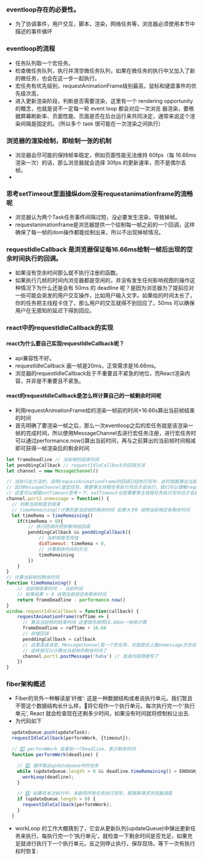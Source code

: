 <style>
  pre {
    overflow-y: auto;
    max-height: 600px;
  }
</style>
### eventloop存在的必要性。
+ 为了协调事件，用户交互，脚本，渲染，网络任务等，浏览器必须使用本节中描述的事件循环

### eventloop的流程
+ 任务队列取一个宏任务。
+ 检查微任务队列，执行并清空微任务队列，如果在微任务的执行中又加入了新的微任务，也会在这一步一起执行。
+ 宏任务有优先级别，requestAnimationFrame级别最高，鼠标和键盘事件的优先级次高，
+ 进入更新渲染阶段，判断是否需要渲染，这里有一个 rendering opportunity 的概念，也就是说不一定每一轮 event loop 都会对应一次浏览 器渲染，要根据屏幕刷新率、页面性能、页面是否在后台运行来共同决定，通常来说这个渲染间隔是固定的。（所以多个 task 很可能在一次渲染之间执行）
### 浏览器的渲染绘制，即绘制一张的机制
+ 浏览器会尽可能的保持帧率稳定，例如页面性能无法维持 60fps（每 16.66ms 渲染一次）的话，那么浏览器就会选择 30fps 的更新速率，而不是偶尔丢帧。
+ 


### 思考setTimeout里面操纵dom没有requestanimationframe的流畅呢
+ 浏览器认为两个Task任务事件间隔过短，没必要发生渲染，导致掉帧。
+ requestanimationframe是浏览器提供一个绘制每一帧之前的一个回调，这样确保了每一帧的dom操作都能绘制出来，所以不出现掉帧情况。
### requestIdleCallback 是浏览器保证每16.66ms绘制一帧后出现的空余时间执行的回调。
+ 如果没有空余时间那么就不执行注册的函数。
+ 如果执行几帧的时间内浏览器都是空闲的，并没有发生任何影响视图的操作这种情况下为什么还是会有 50ms 的 deadline 呢？是因为浏览器为了提前应对一些可能会突发的用户交互操作，比如用户输入文字。如果给的时间太长了，你的任务把主线程卡住了，那么用户的交互就得不到回应了。50ms 可以确保用户在无感知的延迟下得到回应。



### react中的requestIdleCallback的实现
#### react为什么要自己实现requestIdleCallback呢？
+ api兼容性不好。
+ requestIdleCallback 画一帧是20ms，正常需求是16.66ms。
+ 浏览器的requestIdleCallback处于不重要且不紧急的地位，而React渲染内容，并非是不重要且不紧急。


#### react的requestIdleCallback是怎么样计算自己的一帧剩余时间呢
+ 利用requestAnimationFrame给的渲染一帧前的时间+16.66s算出当前帧结束的时间
+ 首先明确了要渲染一帧之后，那么一次eventloop之后的宏任务就是该渲染一帧的完成时间，所以使用MessageChannel去进行宏任务注册，进行宏任务时可以通过performance.now()算出当前时间，再与之前算出的当前帧时间相减即可获得一帧渲染后的剩余时间
```js
let frameDeadline // 当前帧的结束时间
let penddingCallback // requestIdleCallback的回调方法
let channel = new MessageChannel()

// 当执行此方法时，说明requestAnimationFrame的回调已经执行完毕，此时就能算出当前帧的剩余时间了，直接调用timeRemaining()即可。
// 因为MessageChannel是宏任务，需要等主线程任务执行完后才会执行。我们可以理解requestAnimationFrame的回调执行是在当前的主线程中，只有回调执行完毕onmessage这个方法才会执行。
// 这里可以根据setTimeout思考一下，setTimeout也是需要等主线程任务执行完毕后才会执行。
channel.port2.onmessage = function() {
  // 判断当前帧是否结束
  // timeRemaining()计算的是当前帧的剩余时间 如果大于0 说明当前帧还有剩余时间
  let timeRema = timeRemaining()
	if(timeRema > 0){
    	// 执行回调并把参数传给回调
		penddingCallback && penddingCallback({
      		// 当前帧是否完成
      		didTimeout: timeRema < 0,
      		// 计算剩余时间的方法
			timeRemaining
		})
	}
}
// 计算当前帧的剩余时间
function timeRemaining() {
    // 当前帧结束时间 - 当前时间
	// 如果结果 > 0 说明当前帧还有剩余时间
	return frameDeadline - performance.now()
}
window.requestIdleCallback = function(callback) {
	requestAnimationFrame(rafTime => {
      // 算出当前帧的结束时间 这里就先按照16.66ms一帧来计算
      frameDeadline = rafTime + 16.66
      // 存储回调
      penddingCallback = callback
      // 这里发送消息，MessageChannel是一个宏任务，也就是说上面onmessage方法会在当前帧执行完成后才执行
      // 这样就可以计算出当前帧的剩余时间了
      channel.port1.postMessage('haha') // 发送内容随便写了
	})
}
```

### fiber架构概述
+ Fiber的另外一种解读是’纤维‘: 这是一种数据结构或者说执行单元。我们暂且不管这个数据结构长什么样，🔴将它视作一个执行单元，每次执行完一个'执行单元', React 就会检查现在还剩多少时间，如果没有时间就将控制权让出去.
+ 为代码如下
```js
  updateQueue.push(updateTask);
  requestIdleCallback(performWork, {timeout});

  // 1️⃣ performWork 会拿到一个Deadline，表示剩余时间
  function performWork(deadline) {

    // 2️⃣ 循环取出updateQueue中的任务
    while (updateQueue.length > 0 && deadline.timeRemaining() > ENOUGH_TIME) {
      workLoop(deadline);
    }

    // 3️⃣ 如果在本次执行中，未能将所有任务执行完毕，那就再请求浏览器调度
    if (updateQueue.length > 0) {
      requestIdleCallback(performWork);
    }
  }
```
+ workLoop 的工作大概猜到了，它会从更新队列(updateQueue)中弹出更新任务来执行，每执行完一个‘执行单元‘，就检查一下剩余时间是否充足，如果充足就进行执行下一个执行单元，反之则停止执行，保存现场，等下一次有执行权时恢复: